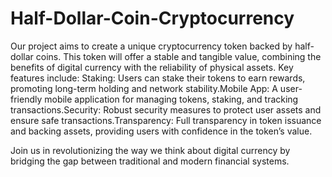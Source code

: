 # Half-Dollar-Coin-Cryptocurrency
Our project aims to create a unique cryptocurrency token backed by half-dollar coins. This token will offer a stable and tangible value, combining the benefits of digital currency with the reliability of physical assets. Key features include:  Staking: Users can stake their tokens to earn rewards, promoting long-term holding and network stability.Mobile App: A user-friendly mobile application for managing tokens, staking, and tracking transactions.Security: Robust security measures to protect user assets and ensure safe transactions.Transparency: Full transparency in token issuance and backing assets, providing users with confidence in the token’s value.

Join us in revolutionizing the way we think about digital currency by bridging the gap between traditional and modern financial systems.


